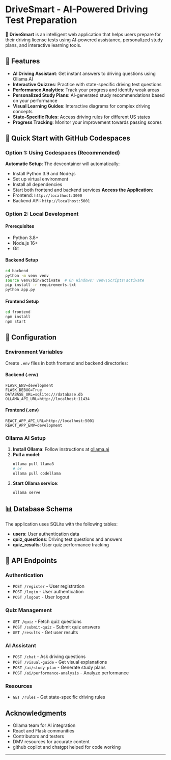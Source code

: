 # DriveSmart - AI-Powered Driving Test Preparation

🚗 **DriveSmart** is an intelligent web application that helps users prepare for their driving license tests using AI-powered assistance, personalized study plans, and interactive learning tools.

## 🌟 Features

- **AI Driving Assistant**: Get instant answers to driving questions using Ollama AI
- **Interactive Quizzes**: Practice with state-specific driving test questions
- **Performance Analytics**: Track your progress and identify weak areas
- **Personalized Study Plans**: AI-generated study recommendations based on your performance
- **Visual Learning Guides**: Interactive diagrams for complex driving concepts
- **State-Specific Rules**: Access driving rules for different US states
- **Progress Tracking**: Monitor your improvement towards passing scores


## 🚀 Quick Start with GitHub Codespaces

### Option 1: Using Codespaces (Recommended)
**Automatic Setup**: The devcontainer will automatically:
   - Install Python 3.9 and Node.js
   - Set up virtual environment
   - Install all dependencies
   - Start both frontend and backend services
 **Access the Application**:
   - Frontend: `http://localhost:3000`
   - Backend API: `http://localhost:5001`

### Option 2: Local Development

#### Prerequisites
- Python 3.8+
- Node.js 16+
- Git

#### Backend Setup
```bash
cd backend
python -m venv venv
source venv/bin/activate  # On Windows: venv\Scripts\activate
pip install -r requirements.txt
python app.py
```

#### Frontend Setup
```bash
cd frontend
npm install
npm start
```
## 🔧 Configuration

### Environment Variables

Create `.env` files in both frontend and backend directories:

#### Backend (.env)
```env
FLASK_ENV=development
FLASK_DEBUG=True
DATABASE_URL=sqlite:///database.db
OLLAMA_API_URL=http://localhost:11434
```

#### Frontend (.env)
```env
REACT_APP_API_URL=http://localhost:5001
REACT_APP_ENV=development
```

### Ollama AI Setup

1. **Install Ollama**: Follow instructions at [ollama.ai](https://ollama.ai)
2. **Pull a model**:
   ```bash
   ollama pull llama3
   # or
   ollama pull codellama
   ```
3. **Start Ollama service**:
   ```bash
   ollama serve
   ```

## 📊 Database Schema

The application uses SQLite with the following tables:

- **users**: User authentication data
- **quiz_questions**: Driving test questions and answers
- **quiz_results**: User quiz performance tracking


## 🔗 API Endpoints

### Authentication
- `POST /register` - User registration
- `POST /login` - User authentication
- `POST /logout` - User logout

### Quiz Management
- `GET /quiz` - Fetch quiz questions
- `POST /submit-quiz` - Submit quiz answers
- `GET /results` - Get user results

### AI Assistant
- `POST /chat` - Ask driving questions
- `POST /visual-guide` - Get visual explanations
- `POST /ai/study-plan` - Generate study plans
- `POST /ai/performance-analysis` - Analyze performance

### Resources
- `GET /rules` - Get state-specific driving rules

##  Acknowledgments

- Ollama team for AI integration
- React and Flask communities
- Contributors and testers
- DMV resources for accurate content
- github copilot and chatgpt helped for code working
---
